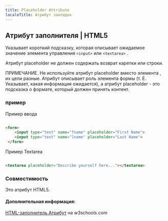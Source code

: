 ```yaml
---
title: Placeholder Attribute
localeTitle: Атрибут закладок
---
```

## Атрибут заполнителя | HTML5

Указывает короткий подсказку, которая описывает ожидаемое значение элемента управления `<input>` или `<textarea>` .

Атрибут placeholder не должен содержать возврат каретки или строки.

ПРИМЕЧАНИЕ. Не используйте атрибут placeholder вместо элемента <label>, их цели разные. Атрибут <label> описывает роль элемента формы (т. Е. Указывает, какая информация ожидается), а атрибут placeholder - это подсказка о формате, который должен принять контент.

### пример

Пример ввода

```html

<form> 
    <input type="text" name="fname" placeholder="First Name"> 
    <input type="text" name="lname" placeholder="Last Name"> 
 </form> 
```

Пример Textarea

```html

<textarea placeholder="Describe yourself here..."></textarea> 
```

### Совместимость

Это атрибут HTML5.

#### Дополнительная информация:

[HTML-заполнитель Атрибут](https://www.w3schools.com/tags/att_placeholder.asp) на w3schools.com